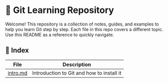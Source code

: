 # 📘 Git Learning Repository

Welcome! This repository is a collection of notes, guides, and examples to help you learn Git step by step.
Each file in this repo covers a different topic. Use this README as a reference to quickly navigate.


## 📑 Index  

| File | Description |
|------|-------------|
| [intro.md](./notes/intro.md) | Introduction to Git and how to install it |
